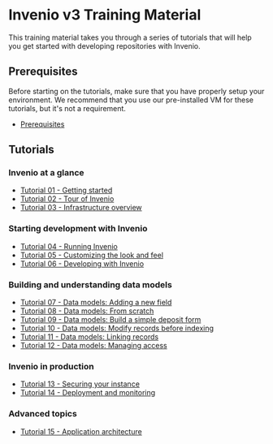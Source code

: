 # Invenio v3 Training Material

This training material takes you through a series of tutorials that will help
you get started with developing repositories with Invenio.

## Prerequisites

Before starting on the tutorials, make sure that you have properly setup your
environment. We recommend that you use our pre-installed VM for these
tutorials, but it's not a requirement.

- [Prerequisites](00-prerequisites/)

## Tutorials

### Invenio at a glance

- [Tutorial 01 - Getting started](01-getting-started/)
- [Tutorial 02 - Tour of Invenio](02-invenio-tour/)
- [Tutorial 03 - Infrastructure overview](03-infrastructure-tour/)

### Starting development with Invenio

- [Tutorial 04 - Running Invenio](04-running-invenio/)
- [Tutorial 05 - Customizing the look and feel](05-customizing-invenio/)
- [Tutorial 06 - Developing with Invenio](06-developing-with-invenio/)

### Building and understanding data models

- [Tutorial 07 - Data models: Adding a new field](07-data-models-new-field/)
- [Tutorial 08 - Data models: From scratch](08-data-models-from-scratch/)
- [Tutorial 09 - Data models: Build a simple deposit form](09-deposit-form/)
- [Tutorial 10 - Data models: Modify records before indexing](10-indexing-records/)
- [Tutorial 11 - Data models: Linking records](11-linking-records/)
- [Tutorial 12 - Data models: Managing access](12-managing-access/)

### Invenio in production

- [Tutorial 13 - Securing your instance](13-securing-your-instance/)
- [Tutorial 14 - Deployment and monitoring](14-deployment-monitoring/)

### Advanced topics

- [Tutorial 15 - Application architecture](15-application-architecture/)
